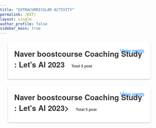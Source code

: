 ```yaml
---
title: "EXTRACURRICULAR ACTIVITY"
permalink: /EXT/
layout: single
author_profile: false
sidebar_main: true
---
```



<html lang="ko">
<head>
  <meta charset="UTF-8">
  <meta name="viewport" content="width=device-width, initial-scale=1.0">
  <link rel="stylesheet" href="https://cdnjs.cloudflare.com/ajax/libs/font-awesome/6.1.0/css/all.min.css">
  <style>
    * {
      box-sizing: border-box;
    }
    body {
      font-family: 'San Francisco', 'Helvetica Neue', Helvetica, Arial, sans-serif;
      margin: 0;
      padding: 0;
    }
    .list__item {
      position: relative;
      background-color: #fff;
      border: none;
      border-radius: 5px;
      padding: 20px;
      margin: 20px auto;
      width: 90%;
      max-width: 800px;
      box-shadow: 0 1px 3px rgba(0, 0, 0, 0.12), 0 1px 2px rgba(0, 0, 0, 0.24);
      transition: all 0.3s cubic-bezier(0.25, 0.8, 0.25, 1);
    }
    .list__item:hover {
      box-shadow: 0 14px 28px rgba(0, 0, 0, 0.25), 0 10px 10px rgba(0, 0, 0, 0.22);
    }
    .list__item h2 {
      font-size: 24px;
      margin-bottom: 10px;
      margin-top: 0px;
      color: #333;
      display: inline-block;
    }
    .posts-count {
      display: inline-block;
      /* border: 1px solid #515151; */
      color: #515151;
      font-size: 12px;
      padding: 2px 5px;
      margin-left: 3px;
    }
    .toggle {
      position: absolute;
      top: 20px;
      right: 20px;
      background: none;
      border: none;
      padding: 0;
      margin: 0;
      cursor: pointer;
      font-size: 16px;
      color: #007bff;
      display: inline-block;
    }
    .archive__container {
      max-height: 0;
      overflow: hidden;
      transition: max-height 0.3s ease-out;
      /* 변경: 추가된 코드 */
      overflow: auto;
    }
    .list__item.open .archive__container {
      max-height: 500px;
      transition: max-height 0.5s ease-in;
    }
    .archive__item {
      padding: 0;
      margin-bottom: 5px; /* 간격 수정 */
      clear: both;
      opacity: 0;
      max-height: 0;
      overflow: hidden;
      transition: opacity 0.3s ease-out, max-height 0.3s ease-out;
    }
    .archive__item-title {
      font-size: 20px;
      font-weight: 600;
      margin-bottom: 0; /* 수정: 마진 제거 */
      padding: 0; /* 수정: 패딩 제거 */
      color: #333;
    }
    .archive__item-title a {
      display: inline; /* 수정: 인라인으로 변경 */
      color: #007aff;
      text-decoration: none;
      padding: 0; /* 패딩 수정 */
      margin: 0; /* 마진 수정 */
    }
    .archive__item-title a:hover {
      text-decoration: underline;
    }
    .page__meta-date {
      font-size: 14px;
    }
    .page__meta-date {
      font-size: 14px;
      color: #777;
    }
    .subcategory {
      font-size: 20px;
      font-weight: 600;
      margin-bottom: 5px;
      padding: 10px 0;
      color: #333;
      cursor: pointer;
    }
    .subcategory:hover {
      text-decoration: underline;
    }
    .archive__item-wrapper {
      padding: 10px 0;
    }
    .subcategory-text {
      font-size: 12px;
      color: #e6c129;
      margin-left: 3px;
    }
  </style>
</head>

<body>

<div class="list__item">
  <h2>Naver boostcourse Coaching Study : Let's AI 2023 <span class="posts-count">📂 Total 5 post</span></h2>
  <button class="toggle">View posts</button>
  <div class="archive__container">
    <div class="archive__item-wrapper">
      <article class="archive__item" itemscope="" itemtype="https://schema.org/CreativeWork" data-category="subcategory1">
        <h3 class="archive__item-title no_toc" itemprop="headline">
          <a href="/pythonnote/">pythonnote</a>
        </h3>
        <p class="page__meta">
          <span class="page__meta-date">
            <i class="far fa-calendar-alt" aria-hidden="true"></i>
            <time datetime="2023-03-15T00:00:00+09:00">2023-03-15</time>
          </span>
        </p>
      </article>
    </div>
    <div class="archive__item-wrapper">
      <article class="archive__item" itemscope="" itemtype="https://schema.org/CreativeWork" data-category="subcategory1">
        <h3 class="archive__item-title no_toc" itemprop="headline">
          <a href="/pythonnote/">pythonnote</a>
        </h3>
        <p class="page__meta">
          <span class="page__meta-date">
            <i class="far fa-calendar-alt" aria-hidden="true"></i>
            <time datetime="2023-03-15T00:00:00+09:00">2023-03-15</time>
          </span>
        </p>
      </article>
    </div> 
  </div>
</div>

<div class="list__item">
  <h2>Naver boostcourse Coaching Study : Let's AI 2023> <span class="posts-count">📂 Total 5 post</span></h2>
  <button class="toggle">View posts</button>
  <div class="archive__container">
    <div class="archive__item-wrapper">
      <article class="archive__item" itemscope="" itemtype="https://schema.org/CreativeWork" data-category="subcategory1">
        <h3 class="archive__item-title no_toc" itemprop="headline">
          <a href="/pythonnote/">pythonnote</a>
        </h3>
        <p class="page__meta">
          <span class="page__meta-date">
            <i class="far fa-calendar-alt" aria-hidden="true"></i>
            <time datetime="2023-03-15T00:00:00+09:00">2023-03-15</time>
          </span>
        </p>
      </article>
    </div>
    <div class="archive__item-wrapper">
      <article class="archive__item" itemscope="" itemtype="https://schema.org/CreativeWork" data-category="subcategory1">
        <h3 class="archive__item-title no_toc" itemprop="headline">
          <a href="/pythonnote/">pythonnote</a>
        </h3>
        <p class="page__meta">
          <span class="page__meta-date">
            <i class="far fa-calendar-alt" aria-hidden="true"></i>
            <time datetime="2023-03-15T00:00:00+09:00">2023-03-15</time>
          </span>
        </p>
      </article>
    </div> 
  </div>
</div>





<script>
  const listItems = document.querySelectorAll('.list__item');
  listItems.forEach(function(listItem) {
    const toggleButton = listItem.querySelector('.toggle');
    toggleButton.addEventListener('click', function() {
      listItem.classList.toggle('open');
    });
  });

  // 세부 카테고리 관련 코드 제거
  const archiveItems = document.querySelectorAll('.archive__item');
  archiveItems.forEach(function(archiveItem) {
    archiveItem.style.transition = 'opacity 0.5s ease-out, max-height 0.5s ease-out';
    archiveItem.style.maxHeight = '0';
    archiveItem.style.opacity = '0';
  });

  const toggleButtons = document.querySelectorAll('.toggle');
  toggleButtons.forEach(function(toggleButton) {
    toggleButton.addEventListener('click', function() {
      const archiveContainer = toggleButton.parentElement.querySelector('.archive__container');
      const archiveItems = archiveContainer.querySelectorAll('.archive__item');
      
      archiveItems.forEach(function(archiveItem) {
        if (archiveItem.style.maxHeight === '0px' || archiveItem.style.maxHeight === '') {
          archiveItem.style.transition = 'opacity 0.5s ease-in, max-height 0.5s ease-in';
          archiveItem.style.maxHeight = '500px';
          archiveItem.style.opacity = '1';
        } else {
          archiveItem.style.transition = 'opacity 0.5s ease-out, max-height 0.5s ease-out';
          archiveItem.style.maxHeight = '0';
          archiveItem.style.opacity = '0';
        }
      });
    });
  });
</script>
</body>
</html>
